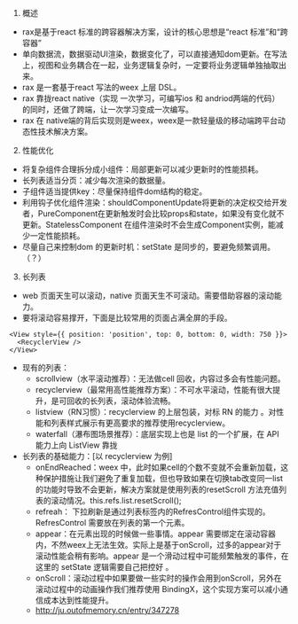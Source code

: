 1. 概述
- rax是基于react 标准的跨容器解决方案，设计的核心思想是“react 标准”和“跨容器”
- 单向数据流，数据驱动UI渲染，数据变化了，可以直接通知dom更新。在写法上，视图和业务耦合在一起，业务逻辑复杂时，一定要将业务逻辑单独抽取出来。
- rax 是一套基于react 写法的weex 上层 DSL。
- rax 靠拢react native（实现 一次学习，可编写ios 和 andriod两端的代码） 的同时，还做了跨端，让一次学习变成一次编写。
- rax 在 native端的背后实现则是weex，weex是一款轻量级的移动端跨平台动态性技术解决方案。

2. 性能优化
- 将复杂组件合理拆分成小组件：局部更新可以减少更新时的性能损耗。
- 长列表适当分页：减少每次渲染的数据量。
- 子组件适当提供key：尽量保持组件dom结构的稳定。
- 利用钩子优化组件渲染：shouldComponentUpdate将更新的决定权交给开发者，PureComponent在更新触发时会比较props和state，如果没有变化就不更新。StatelessComponent 在组件渲染时不会生成Component实例，能减少一定性能损耗。
- 尽量自己来控制dom 的更新时机：setState 是同步的，要避免频繁调用。（？）
3. 长列表
- web 页面天生可以滚动，native 页面天生不可滚动。需要借助容器的滚动能力。
- 要将滚动容易撑开，下面是比较常用的页面占满全屏的手段。
```
<View style={{ position: 'position', top: 0, bottom: 0, width: 750 }}>
  <RecyclerView />
</View>
```
- 现有的列表：
  - scrollview（水平滚动推荐）：无法做cell 回收，内容过多会有性能问题。
  - recyclerview（最常用高性能推荐方案）：不可水平滚动，性能有很大提升，是可回收的长列表，滚动体验流畅。
  - listview（RN习惯）：recyclerview 的上层包装，对标 RN 的能力 。对性能和列表样式展示有更高要求的推荐使用recyclerview。
  - waterfall（瀑布图场景推荐）：底层实现上也是 list 的一个扩展，在 API 能力上向 ListView 靠拢 
- 长列表的基础能力：[以 recyclerview 为例]
  - onEndReached：weex 中，此时如果cell的个数不变就不会重新加载，这种保护措施让我们避免了重复加载，但也导致如果在切换tab改变同一list的功能时导致不会更新，解决方案就是使用列表的resetScroll 方法充值列表的滚动情况。this.refs.list.resetScroll();
  - refreah： 下拉刷新是通过列表标签内的RefresControl组件实现的。RefresControl 需要放在列表的第一个元素。
  - appear：在元素出现的时候做一些事情。appear 需要绑定在滚动容器内，不然weex上无法生效。实际上是基于onScroll，过多的appear对于滚动性能会稍有影响。appear 是一个滑动过程中可能频繁触发的事件，在这里的 setState 逻辑需要自己把控好 。
  - onScroll：滚动过程中如果要做一些实时的操作会用到onScroll，另外在滚动过程中的动画操作我们推荐使用 BindingX，这个实现方案可以减小通信成本达到性能提升。
  - http://ju.outofmemory.cn/entry/347278
